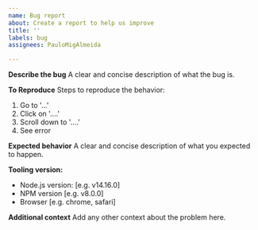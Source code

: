 ```yaml
---
name: Bug report
about: Create a report to help us improve
title: ''
labels: bug
assignees: PauloMigAlmeida

---
```


**Describe the bug**
A clear and concise description of what the bug is.

**To Reproduce**
Steps to reproduce the behavior:
1. Go to '...'
2. Click on '....'
3. Scroll down to '....'
4. See error

**Expected behavior**
A clear and concise description of what you expected to happen.

**Tooling version:**
 - Node.js version: [e.g. v14.16.0]
 - NPM version [e.g. v8.0.0]
 - Browser [e.g. chrome, safari]

**Additional context**
Add any other context about the problem here.
